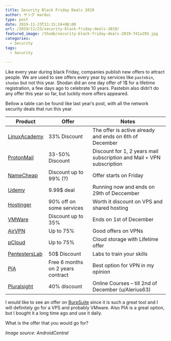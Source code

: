```yaml
---
title: Security Black Friday Deals 2019
author: ヤング marduc
type: post
date: 2019-11-23T13:15:24+00:00
url: /2019/11/23/security-black-friday-deals-2019/
featured_image: /thumb/security-black-friday-deals-2019-741x293.jpg
categories:
  - Security
tags:
  - Security

---
```

Like every year during black Friday, companies publish new offers to attract people. We are used to see offers every year by services like `pastebin`, `shodan` but not this year. Shodan did an one day offer of 1$ for a lifetime registration, a few days ago to celebrate 10 years. Pastebin also didn’t do any offer this year so far, but luckily more offers appeared.

Bellow a table can be found like last year’s post, with all the network security deals that run this year.

| Product | Offer | Notes |
| --- | --- | --- |
| [LinuxAcademy](https://linuxacademy.com/) | 33% Discount | The offer is active already and ends on 6th of December |
| [ProtonMail](https://protonmail.com/blackfriday) | 33-50% Discount | Discount for 1, 2 years mail subscription and Mail + VPN subscription | 
| [NameCheap](https://www.namecheap.com/domain-web-hosting-ssl-deals/black-friday/) | Discount up to 99% (?) | Offer starts on Friday | 
| [Udemy](https://www.udemy.com/) | 9.99$ deal | Running now and ends on 29th of Deccember | 
| [Hostinger](https://www.hostinger.com/) | 90% off on some services | Worth it discount on VPS and shared hosting | 
| [VMWare](https://store.vmware.com/store/vmwde/en_IE/home) | Discount up to 35% | Ends on 1st of December | 
| [AirVPN](https://airvpn.org/buy/) | Up to 75% | Good offers on VPNs | 
| [pCloud](https://www.pcloud.com/black-friday/?channelid=656&label=BF2019) | Up to 75% | Cloud storage with Lifetime offer | 
| [PentestersLab](https://pentesterlab.com/pro) | 50$ Discount | Labs to train your skills | 
| [PIA](https://www.privateinternetaccess.com/pages/buy-vpn/) | Free 6 months on 2 years contract | Best option for VPN in my opinion | 
| [Pluralsight](https://www.pluralsight.com/) | 40% discount | Online Courses – till 2nd of December (u/Alerius63) | 

I would like to see an offer on [BurpSuite](http://localhost/2019/01/21/burp-suite-battle-royale-edition/) since it is such a great tool and I will definitely go for a VPS and probably VMware. Also PIA is a great option, but I bought it a long time ago and use it daily.

What is the offer that you would go for?

_Image source: AndroidCentral_